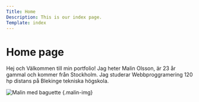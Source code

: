 ```yaml
---
Title: Home
Description: This is our index page.
Template: index
---
```

Home page
==========================

Hej och Välkommen till min portfolio! Jag heter Malin Olsson, är 23 år gammal och kommer från Stockholm. Jag studerar Webbproggramering 120 hp distans på Blekinge tekniska högskola. 

<!-- valigt: -->
<!-- ![Malin med baguette](%assets_url%/img/malin.jpg) {.malin-img}  -->

<!-- med Cimage -->
![Malin med baguette](image/malin.jpg) {.malin-img}
